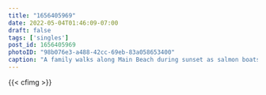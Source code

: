 ```yaml
---
title: "1656405969"
date: 2022-05-04T01:46:09-07:00
draft: false
tags: ['singles']
post_id: 1656405969
photoID: "98b076e3-a488-42cc-69eb-83a058653400"
caption: "A family walks along Main Beach during sunset as salmon boats prepare for the season opening in the morning."
---
```

{{< cfimg >}}